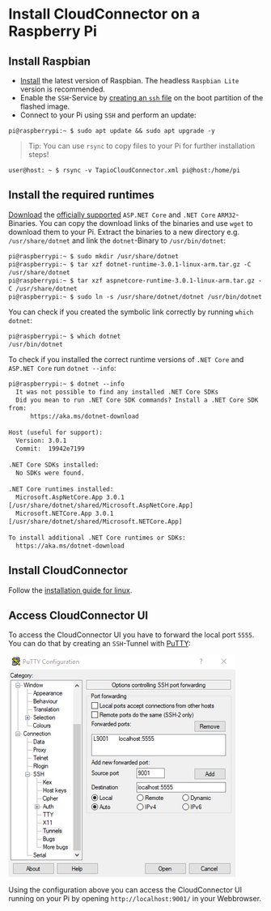
# Install CloudConnector on a Raspberry Pi

## Install Raspbian

- [Install](https://www.raspberrypi.org/documentation/installation/installing-images/README.md) the latest version of Raspbian. The headless `Raspbian Lite` version is recommended.
- Enable the `SSH`-Service by [creating an `ssh` file](https://www.raspberrypi.org/documentation/remote-access/ssh/) on the boot partition of the flashed image.
- Connect to your Pi using `SSH` and perform an update:

```shell
pi@raspberrypi:~ $ sudo apt update && sudo apt upgrade -y
```

> Tip: You can use `rsync` to copy files to your Pi for further installation steps!

```shell
user@host: ~ $ rsync -v TapioCloudConnector.xml pi@host:/home/pi
```

## Install the required runtimes

[Download](https://dotnet.microsoft.com/download/dotnet-core) the [officially supported](./index)  `ASP.NET Core` and `.NET Core` `ARM32`-Binaries. You can copy the download links of the binaries and use `wget` to download them to your Pi. Extract the binaries to a new directory e.g. `/usr/share/dotnet` and link the `dotnet`-Binary to `/usr/bin/dotnet`:

```shell
pi@raspberrypi:~ $ sudo mkdir /usr/share/dotnet
pi@raspberrypi:~ $ tar xzf dotnet-runtime-3.0.1-linux-arm.tar.gz -C /usr/share/dotnet
pi@raspberrypi:~ $ tar xzf aspnetcore-runtime-3.0.1-linux-arm.tar.gz -C /usr/share/dotnet
pi@raspberrypi:~ $ sudo ln -s /usr/share/dotnet/dotnet /usr/bin/dotnet
```

You can check if you created the symbolic link correctly by running `which dotnet`:

```shell
pi@raspberrypi:~ $ which dotnet
/usr/bin/dotnet
```

To check if you installed the correct runtime versions of  `.NET Core` and `ASP.NET Core` run `dotnet --info`:

```shell
pi@raspberrypi:~ $ dotnet --info
  It was not possible to find any installed .NET Core SDKs
  Did you mean to run .NET Core SDK commands? Install a .NET Core SDK from:
      https://aka.ms/dotnet-download

Host (useful for support):
  Version: 3.0.1
  Commit:  19942e7199

.NET Core SDKs installed:
  No SDKs were found.

.NET Core runtimes installed:
  Microsoft.AspNetCore.App 3.0.1 [/usr/share/dotnet/shared/Microsoft.AspNetCore.App]
  Microsoft.NETCore.App 3.0.1 [/usr/share/dotnet/shared/Microsoft.NETCore.App]

To install additional .NET Core runtimes or SDKs:
  https://aka.ms/dotnet-download
```

## Install CloudConnector

Follow the [installation guide for linux](./index#installation-guide-for-linux).

## Access CloudConnector UI

To access the CloudConnector UI you have to forward the local port `5555`. You can do that by creating an `SSH`-Tunnel with [PuTTY](https://www.putty.org/):

![Putty SSH Tunnel](../../../static/img/docs/putty_ssh_tunnel_config.png)

Using the configuration above you can access the CloudConnector UI running on your Pi by opening `http://localhost:9001/` in your Webbrowser.

